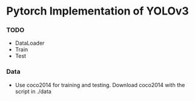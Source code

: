 # Pytorch Implementation of YOLOv3

### TODO
- DataLoader
- Train
- Test

### Data
- Use coco2014 for training and testing. Download coco2014 with the script in ./data
